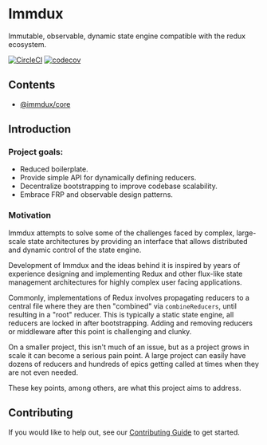 # Immdux

Immutable, observable, dynamic state engine compatible with the redux ecosystem.

[![CircleCI](https://circleci.com/gh/lithic-io/immdux.svg?style=svg)](https://circleci.com/gh/lithic-io/immdux)
 [![codecov](https://codecov.io/gh/lithic-io/immdux/branch/master/graph/badge.svg)](https://codecov.io/gh/lithic-io/immdux)

## Contents

* [@immdux/core](./packages/immdux-core)

## Introduction

### Project goals:

* Reduced boilerplate.
* Provide simple API for dynamically defining reducers.
* Decentralize bootstrapping to improve codebase scalability.
* Embrace FRP and observable design patterns.

### Motivation

Immdux attempts to solve some of the challenges faced by complex, large-scale state architectures by providing an interface that allows distributed and dynamic control of the state engine.

Development of Immdux and the ideas behind it is inspired by years of experience designing and implementing Redux and other flux-like state management architectures for highly complex user facing applications.

Commonly, implementations of Redux involves propagating reducers to a central file where they are then "combined" via `combineReducers`, until resulting in a "root" reducer. This is typically a static state engine, all reducers are locked in after bootstrapping. Adding and removing reducers or middleware after this point is challenging and clunky.

On a smaller project, this isn't much of an issue, but as a project grows in scale it can become a serious pain point. A large project can easily have dozens of reducers and hundreds of epics getting called at times when they are not even needed.

These key points, among others, are what this project aims to address.

## Contributing

If you would like to help out, see our [Contributing Guide](./CONTRIBUTING.md) to get started.
